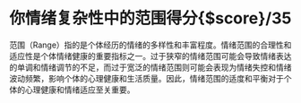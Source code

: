 # 你情绪复杂性中的范围得分{$score}/35

范围（Range）指的是个体经历的情绪的多样性和丰富程度。情绪范围的合理性和适应性是个体情绪健康的重要指标之一。过于狭窄的情绪范围可能会导致情绪表达的单调和情绪调节的不足，而过于宽泛的情绪范围则可能会表现为情绪失控和情绪波动频繁，影响个体的心理健康和生活质量。因此，情绪范围的适度和平衡对于个体的心理健康和情绪适应至关重要。

<!-- 情绪复杂性

1. **情绪种类的多样性**：情绪范围较宽的个体通常能够经历并区分出多种不同类型的情绪，如喜悦、悲伤、愤怒、焦虑等，而情绪范围较窄的个体可能会局限于较少的情绪种类。

2. **情绪强度的变化**：情绪范围广泛的个体在不同情境下可能会经历到更丰富的情绪强度，包括从轻微的情绪波动到强烈的情绪反应。相比之下，情绪范围较窄的个体可能在情感上更为平淡，情绪强度的变化相对较小。

3. **情绪变化的频率和幅度**：情绪范围广泛的个体可能会经历到更频繁和更剧烈的情绪变化，而情绪范围较窄的个体可能在情绪上相对稳定，情绪变化的幅度和频率较小。

4. **情绪的适应性**：拥有丰富情绪范围的个体通常能够更好地适应各种情境，并且能够更灵活地应对生活中的挑战和压力。相比之下，情绪范围较窄的个体可能在应对情绪困扰和情绪冲突时表现得更为困难。 -->
